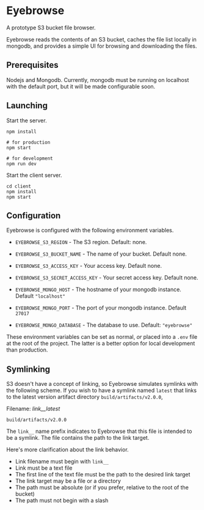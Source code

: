 Eyebrowse
=========

A prototype S3 bucket file browser.

Eyebrowse reads the contents of an S3 bucket, caches the file list locally in mongodb, and provides a simple UI for browsing and downloading the files.

## Prerequisites

Nodejs and Mongodb.  Currently, mongodb must be running on localhost with the default port, but it will be made configurable soon.

## Launching

Start the server.
```
npm install

# for production
npm start

# for development
npm run dev
```

Start the client server.

```
cd client
npm install
npm start
```

## Configuration

Eyebrowse is configured with the following environment variables.

 - `EYEBROWSE_S3_REGION` - The S3 region. Default: none.
 - `EYEBROWSE_S3_BUCKET_NAME` - The name of your bucket. Default none.
 - `EYEBROWSE_S3_ACCESS_KEY` - Your access key. Default none.
 - `EYEBROWSE_S3_SECRET_ACCESS_KEY` - Your secret access key. Default none.

 - `EYEBROWSE_MONGO_HOST` - The hostname of your mongodb instance. Default `"localhost"`
 - `EYEBROWSE_MONGO_PORT` - The port of your mongodb instance. Default `27017`
 - `EYEBROWSE_MONGO_DATABASE` - The database to use.  Default: `"eyebrowse"`

These environment variables can be set as normal, _or_ placed into a `.env` file at the root of the project.  The latter is a better option for local development than production.

## Symlinking

S3 doesn't have a concept of linking, so Eyebrowse simulates symlinks with the following scheme.  If you wish to have a symlink named `latest` that links to the latest version artifact directory `build/artifacts/v2.0.0`, 

Filename: _link__latest_
```
build/artifacts/v2.0.0
```

The `link__` name prefix indicates to Eyebrowse that this file is intended to be a symlink.  The file contains the path to the link target.

Here's more clarification about the link behavior.

 - Link filename must begin with `link__`
 - Link must be a text file
 - The first line of the text file must be the path to the desired link target
 - The link target may be a file or a directory
 - The path must be absolute (or if you prefer, relative to the root of the bucket)
 - The path must not begin with a slash
